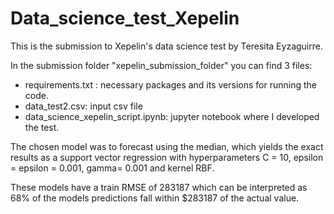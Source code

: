# Data_science_test_Xepelin
This is the submission to Xepelin's data science test by Teresita Eyzaguirre.

In the submission folder "xepelin_submission_folder" you can find 3 files:
- requirements.txt : necessary packages and its versions for running the code.
- data_test2.csv: input csv file
- data_science_xepelin_script.ipynb: jupyter notebook where I developed the test.

The chosen model was to forecast using the median, which yields the exact results as a support vector regression with hyperparameters 
C = 10, epsilon = epsilon = 0.001, gamma= 0.001 and kernel RBF.

These models have a train RMSE of 283187 which can be interpreted as 68% of the models predictions fall within $283187 of the actual value.
